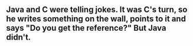 ## Java and C were telling jokes. It was C's turn, so he writes something on the wall, points to it and says "Do you get the reference?" But Java didn't.